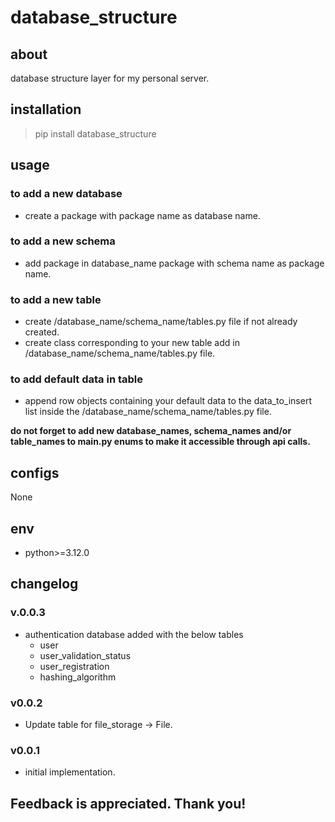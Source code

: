 # database_structure

## about

database structure layer for my personal server.

## installation

> pip install database_structure

## usage

### to add a new database

- create a package with package name as database name.

### to add a new schema

- add package in database_name package with schema name as package name.

### to add a new table

- create /database_name/schema_name/tables.py file if not already created.
- create class corresponding to your new table add in /database_name/schema_name/tables.py file.

### to add default data in table

- append row objects containing your default data to the data_to_insert list inside the
  /database_name/schema_name/tables.py file.

**do not forget to add new database_names, schema_names and/or table_names to main.py enums to make it accessible
through api calls.**

## configs

None

## env

- python>=3.12.0

## changelog

### v.0.0.3

- authentication database added with the below tables
    - user
    - user_validation_status
    - user_registration
    - hashing_algorithm

### v0.0.2

- Update table for file_storage -> File.

### v0.0.1

- initial implementation.

## Feedback is appreciated. Thank you!
